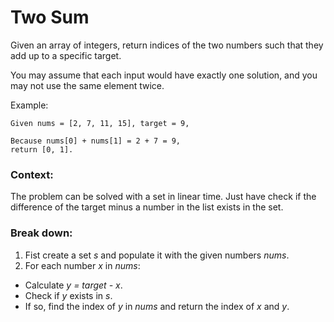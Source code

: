 # Two Sum

Given an array of integers, return indices of the two numbers such that they add up to a specific target.

You may assume that each input would have exactly one solution, and you may not use the same element twice.

Example:
```
Given nums = [2, 7, 11, 15], target = 9,

Because nums[0] + nums[1] = 2 + 7 = 9,  
return [0, 1].
```

### Context:
The problem can be solved with a set in linear time.
Just have check if the difference of the target minus a number in the list exists
in the set.

### Break down:
1. Fist create a set *s* and populate it with the given numbers *nums*.
2. For each number *x* in *nums*:
  - Calculate *y = target - x*.
  - Check if *y* exists in *s*.
  - If so, find the index of *y* in *nums* and return the index of *x* and *y*.
